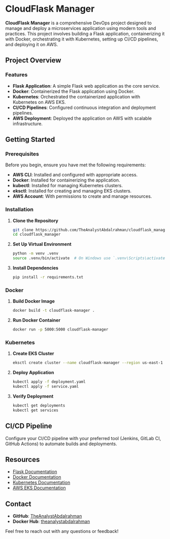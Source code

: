 
# CloudFlask Manager

**CloudFlask Manager** is a comprehensive DevOps project designed to manage and deploy a microservices application using modern tools and practices. This project involves building a Flask application, containerizing it with Docker, orchestrating it with Kubernetes, setting up CI/CD pipelines, and deploying it on AWS.

## Project Overview

### Features

- **Flask Application**: A simple Flask web application as the core service.
- **Docker**: Containerized the Flask application using Docker.
- **Kubernetes**: Orchestrated the containerized application with Kubernetes on AWS EKS.
- **CI/CD Pipelines**: Configured continuous integration and deployment pipelines.
- **AWS Deployment**: Deployed the application on AWS with scalable infrastructure.

## Getting Started

### Prerequisites

Before you begin, ensure you have met the following requirements:

- **AWS CLI**: Installed and configured with appropriate access.
- **Docker**: Installed for containerizing the application.
- **kubectl**: Installed for managing Kubernetes clusters.
- **eksctl**: Installed for creating and managing EKS clusters.
- **AWS Account**: With permissions to create and manage resources.

### Installation

1. **Clone the Repository**

   ```bash
   git clone https://github.com/TheAnalystAbdalrahman/cloudflask_manager.git
   cd cloudflask_manager
   ```

2. **Set Up Virtual Environment**

   ```bash
   python -m venv .venv
   source .venv/bin/activate  # On Windows use `.venv\Scripts\activate`
   ```

3. **Install Dependencies**

   ```bash
   pip install -r requirements.txt
   ```

### Docker

1. **Build Docker Image**

   ```bash
   docker build -t cloudflask-manager .
   ```

2. **Run Docker Container**

   ```bash
   docker run -p 5000:5000 cloudflask-manager
   ```

### Kubernetes

1. **Create EKS Cluster**

   ```bash
   eksctl create cluster --name cloudflask-manager --region us-east-1 --nodes 3 --node-type t3.medium
   ```

2. **Deploy Application**

   ```bash
   kubectl apply -f deployment.yaml
   kubectl apply -f service.yaml
   ```

3. **Verify Deployment**

   ```bash
   kubectl get deployments
   kubectl get services
   ```

## CI/CD Pipeline

Configure your CI/CD pipeline with your preferred tool (Jenkins, GitLab CI, GitHub Actions) to automate builds and deployments.

## Resources

- [Flask Documentation](https://flask.palletsprojects.com/)
- [Docker Documentation](https://docs.docker.com/)
- [Kubernetes Documentation](https://kubernetes.io/docs/)
- [AWS EKS Documentation](https://docs.aws.amazon.com/eks/latest/userguide/what-is-eks.html)

## Contact

- **GitHub**: [TheAnalystAbdalrahman](https://github.com/TheAnalystAbdalrahman)
- **Docker Hub**: [theanalystabdalrahman](https://hub.docker.com/u/theanalystabdalrahman)

Feel free to reach out with any questions or feedback!
```
